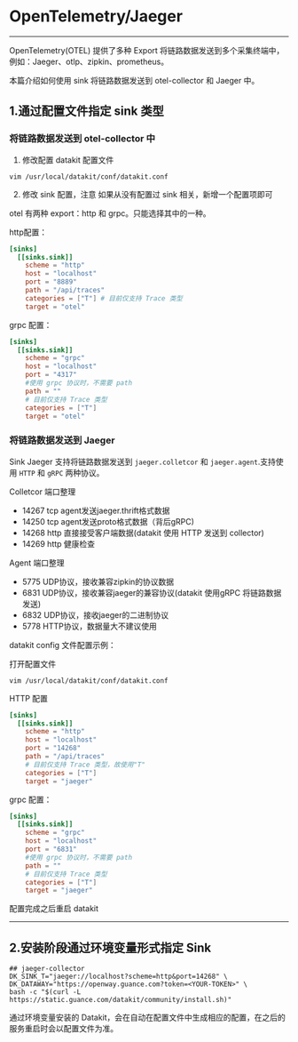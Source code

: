 # OpenTelemetry/Jaeger
---

OpenTelemetry(OTEL) 提供了多种 Export 将链路数据发送到多个采集终端中，例如：Jaeger、otlp、zipkin、prometheus。

本篇介绍如何使用 sink 将链路数据发送到 otel-collector 和 Jaeger 中。

## 1.通过配置文件指定 sink 类型


### 将链路数据发送到 otel-collector 中

1. 修改配置 datakit 配置文件

``` shell 
vim /usr/local/datakit/conf/datakit.conf
```

2. 修改 sink 配置，注意 如果从没有配置过 sink 相关，新增一个配置项即可

otel 有两种 export：http 和 grpc。只能选择其中的一种。

http配置：

``` toml
[sinks]
  [[sinks.sink]]
    scheme = "http"
    host = "localhost"
    port = "8889"
    path = "/api/traces"
    categories = ["T"] # 目前仅支持 Trace 类型
    target = "otel"
```


grpc 配置：

``` toml
[sinks]
  [[sinks.sink]]
    scheme = "grpc"
    host = "localhost"
    port = "4317"
    #使用 grpc 协议时，不需要 path
    path = ""
    # 目前仅支持 Trace 类型  
    categories = ["T"] 
    target = "otel"
```

### 将链路数据发送到 Jaeger

Sink Jaeger 支持将链路数据发送到 `jaeger.colletcor` 和 `jaeger.agent`.支持使用 `HTTP` 和 `gRPC` 两种协议。

Colletcor 端口整理

- 14267 tcp agent发送jaeger.thrift格式数据
- 14250 tcp agent发送proto格式数据（背后gRPC)
- 14268 http 直接接受客户端数据(datakit 使用 HTTP 发送到 collector)
- 14269 http 健康检查

Agent 端口整理

- 5775 UDP协议，接收兼容zipkin的协议数据
- 6831 UDP协议，接收兼容jaeger的兼容协议(datakit 使用gRPC 将链路数据发送)
- 6832 UDP协议，接收jaeger的二进制协议
- 5778 HTTP协议，数据量大不建议使用

datakit config 文件配置示例：

打开配置文件 

``` shell 
vim /usr/local/datakit/conf/datakit.conf
```

HTTP 配置

``` toml
[sinks]
  [[sinks.sink]]
    scheme = "http"
    host = "localhost"
    port = "14268"
    path = "/api/traces"
    # 目前仅支持 Trace 类型，故使用"T"
    categories = ["T"] 
    target = "jaeger"
```

grpc 配置：

``` toml
[sinks]
  [[sinks.sink]]
    scheme = "grpc"
    host = "localhost"
    port = "6831"
    #使用 grpc 协议时，不需要 path
    path = ""
    # 目前仅支持 Trace 类型  
    categories = ["T"] 
    target = "jaeger"
```

配置完成之后重启 datakit

---

## 2.安装阶段通过环境变量形式指定 Sink 

```shell
## jaeger-collector
DK_SINK_T="jaeger://localhost?scheme=http&port=14268" \
DK_DATAWAY="https://openway.guance.com?token=<YOUR-TOKEN>" \
bash -c "$(curl -L https://static.guance.com/datakit/community/install.sh)"
```

通过环境变量安装的 Datakit，会在自动在配置文件中生成相应的配置，在之后的服务重启时会以配置文件为准。
